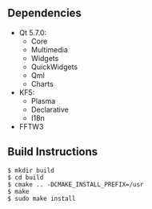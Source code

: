 ## Dependencies
* Qt 5.7.0:
  * Core
  * Multimedia
  * Widgets
  * QuickWidgets
  * Qml
  * Charts
* KF5:
  * Plasma
  * Declarative
  * I18n
* FFTW3

## Build Instructions
```
$ mkdir build
$ cd build
$ cmake .. -DCMAKE_INSTALL_PREFIX=/usr
$ make
$ sudo make install
```
